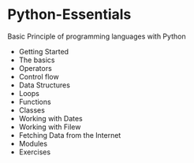 # Python-Essentials
Basic Principle of programming languages with Python

- Getting Started
- The basics
- Operators
- Control flow
- Data Structures
- Loops
- Functions
- Classes
- Working with Dates
- Working with Filew
- Fetching Data from the Internet
- Modules
- Exercises
